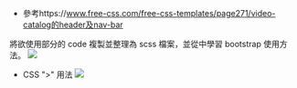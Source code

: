 - 參考https://www.free-css.com/free-css-templates/page271/video-catalog的header及nav-bar

將欲使用部分的 code 複製並整理為 scss 檔案，並從中學習 bootstrap 使用方法。
![](https://i.imgur.com/eMqC1ny.png)

- CSS ">" 用法
  ![](https://i.imgur.com/wroqhbs.png)
